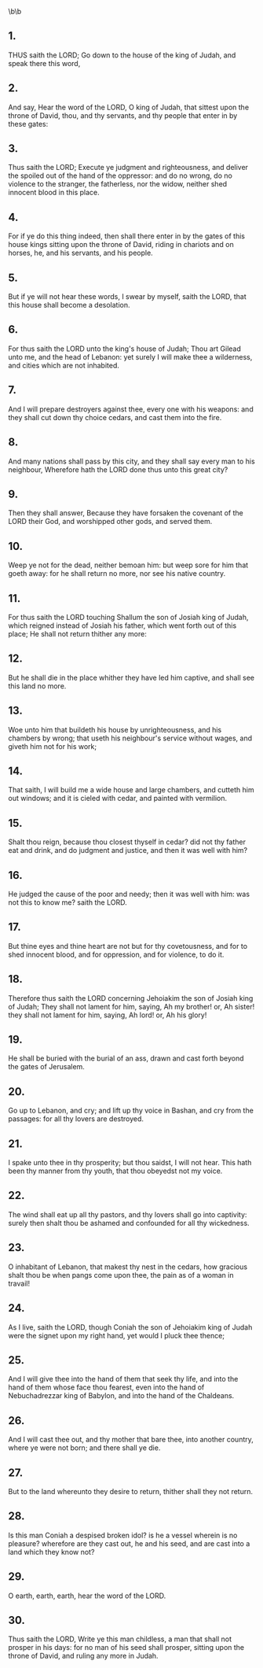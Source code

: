 \b\b
## 1.
THUS saith the LORD; Go down to the house of the king of Judah, and speak there this word,
## 2.
And say, Hear the word of the LORD, O king of Judah, that sittest upon the throne of David, thou, and thy servants, and thy people that enter in by these gates:
## 3.
Thus saith the LORD; Execute ye judgment and righteousness, and deliver the spoiled out of the hand of the oppressor: and do no wrong, do no violence to the stranger, the fatherless, nor the widow, neither shed innocent blood in this place.
## 4.
For if ye do this thing indeed, then shall there enter in by the gates of this house kings sitting upon the throne of David, riding in chariots and on horses, he, and his servants, and his people.
## 5.
But if ye will not hear these words, I swear by myself, saith the LORD, that this house shall become a desolation.
## 6.
For thus saith the LORD unto the king's house of Judah; Thou art Gilead unto me, and the head of Lebanon: yet surely I will make thee a wilderness, and cities which are not inhabited.
## 7.
And I will prepare destroyers against thee, every one with his weapons: and they shall cut down thy choice cedars, and cast them into the fire.
## 8.
And many nations shall pass by this city, and they shall say every man to his neighbour, Wherefore hath the LORD done thus unto this great city?
## 9.
Then they shall answer, Because they have forsaken the covenant of the LORD their God, and worshipped other gods, and served them.
## 10.
Weep ye not for the dead, neither bemoan him: but weep sore for him that goeth away: for he shall return no more, nor see his native country.
## 11.
For thus saith the LORD touching Shallum the son of Josiah king of Judah, which reigned instead of Josiah his father, which went forth out of this place; He shall not return thither any more:
## 12.
But he shall die in the place whither they have led him captive, and shall see this land no more.
## 13.
Woe unto him that buildeth his house by unrighteousness, and his chambers by wrong; that useth his neighbour's service without wages, and giveth him not for his work;
## 14.
That saith, I will build me a wide house and large chambers, and cutteth him out windows; and it is cieled with cedar, and painted with vermilion.
## 15.
Shalt thou reign, because thou closest thyself in cedar?  did not thy father eat and drink, and do judgment and justice, and then it was well with him?
## 16.
He judged the cause of the poor and needy; then it was well with him: was not this to know me?  saith the LORD.
## 17.
But thine eyes and thine heart are not but for thy covetousness, and for to shed innocent blood, and for oppression, and for violence, to do it.
## 18.
Therefore thus saith the LORD concerning Jehoiakim the son of Josiah king of Judah; They shall not lament for him, saying, Ah my brother!  or, Ah sister!  they shall not lament for him, saying, Ah lord!  or, Ah his glory!
## 19.
He shall be buried with the burial of an ass, drawn and cast forth beyond the gates of Jerusalem.
## 20.
Go up to Lebanon, and cry; and lift up thy voice in Bashan, and cry from the passages: for all thy lovers are destroyed.
## 21.
I spake unto thee in thy prosperity; but thou saidst, I will not hear.  This hath been thy manner from thy youth, that thou obeyedst not my voice.
## 22.
The wind shall eat up all thy pastors, and thy lovers shall go into captivity: surely then shalt thou be ashamed and confounded for all thy wickedness.
## 23.
O inhabitant of Lebanon, that makest thy nest in the cedars, how gracious shalt thou be when pangs come upon thee, the pain as of a woman in travail!
## 24.
As I live, saith the LORD, though Coniah the son of Jehoiakim king of Judah were the signet upon my right hand, yet would I pluck thee thence;
## 25.
And I will give thee into the hand of them that seek thy life, and into the hand of them whose face thou fearest, even into the hand of Nebuchadrezzar king of Babylon, and into the hand of the Chaldeans.
## 26.
And I will cast thee out, and thy mother that bare thee, into another country, where ye were not born; and there shall ye die.
## 27.
But to the land whereunto they desire to return, thither shall they not return.
## 28.
Is this man Coniah a despised broken idol?  is he a vessel wherein is no pleasure?  wherefore are they cast out, he and his seed, and are cast into a land which they know not?
## 29.
O earth, earth, earth, hear the word of the LORD.
## 30.
Thus saith the LORD, Write ye this man childless, a man that shall not prosper in his days: for no man of his seed shall prosper, sitting upon the throne of David, and ruling any more in Judah.
